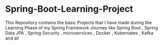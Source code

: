 # Spring-Boot-Learning-Project
This Repository contains the basic Projects that I have made during the Learning Phase of my Spring Framework Journey like Spring Boot , Spring Data JPA , Spring Security , microservices , Docker , Kubernates , Kafka and all
